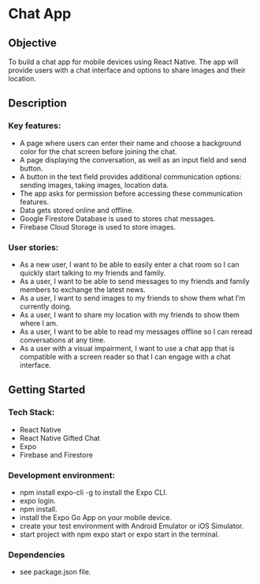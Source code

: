 # Chat App

## Objective

To build a chat app for mobile devices using React Native.
The app will provide users with a chat interface and options to share images and their location.

## Description

### Key features:

- A page where users can enter their name and choose a background color for the chat screen before joining the chat.
- A page displaying the conversation, as well as an input field and send button.
- A button in the text field provides additional communication options: sending images, taking images, location data.
- The app asks for permission before accessing these communication features.
- Data gets stored online and offline.
- Google Firestore Database is used to stores chat messages.
- Firebase Cloud Storage is used to store images.

### User stories:

- As a new user, I want to be able to easily enter a chat room so I can quickly start talking to my friends and family.
- As a user, I want to be able to send messages to my friends and family members to exchange the latest news.
- As a user, I want to send images to my friends to show them what I’m currently doing.
- As a user, I want to share my location with my friends to show them where I am.
- As a user, I want to be able to read my messages offline so I can reread conversations at any time.
- As a user with a visual impairment, I want to use a chat app that is compatible with a screen reader so that I can engage with a chat interface.

## Getting Started

### Tech Stack:

- React Native
- React Native Gifted Chat
- Expo
- Firebase and Firestore

### Development environment:

- npm install expo-cli -g to install the Expo CLI.
- expo login.
- npm install.
- install the Expo Go App on your mobile device.
- create your test environment with Android Emulator or iOS Simulator.
- start project with npm expo start or expo start in the terminal.

### Dependencies

- see package.json file.
